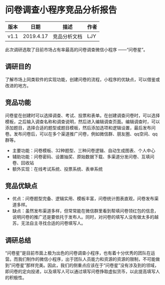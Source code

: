 # 问卷调查小程序竞品分析报告
| 版本 | 日期 | 描述 | 作者 |
| - | - | - | - |
| v1.1 | 2019.4.17 | 竞品分析文档 | LJY |

此次调研选取了目前市场占有率最高的问卷调查微信小程序 ——“问卷星”。
## 调研目的
了解市场上同类软件的实现功能，创建问卷的流程，小程序的优缺点，可以借鉴或改进的地方。

## 竞品功能
问卷星在创建时可以选择调查、考试、投票和表单。在创建调查问卷时，可以选择模板，之后输入调查名称和调查说明，然后进入编辑调查页面。编辑调查时，可以添加题目，选择合适的题型或题目模板，然后添加选项和逻辑设置，最后发布问卷。发布问卷后，可以在多个渠道推广问卷，例如微信群、朋友圈、qq空间、qq群等。
* 主要功能：问卷模板、32种题型、三种问卷逻辑、自动生成图表、个人中心
* 辅助功能：问卷密码、设置抽奖、原始数据下载、多渠道分发问卷、互填问卷、回收站
* 额外实现：在线考试系统、投票系统、表单系统

## 竞品优缺点
* 优点：问卷题型完备、逻辑实用、模板丰富，问卷统计图表直观，问卷发布渠道多样。
* 缺点：虽然发布渠道多样，但常常能在微信群里看到帮填问卷领红包的信息，说明问卷的推广还是要依托于发布人。同时，对问卷的填写人没有做太多的越苏，无法自主寻找合适的问卷填写人。

## 调研总结
“问卷星”是目前市面上极为出色的问卷调查小程序，也有着十分优秀的团队在运营。而我们制作的微信小程序，出于团队人员能力和资源的资源的限制，不可能做到“问卷星”那样完美。因此，我们的侧重点应该在于“问卷星”没有涉及到的领域，即问卷的定向投递，以及填写人可以通过填写问卷挣取虚拟货币，以此提高填写人的积极性。

